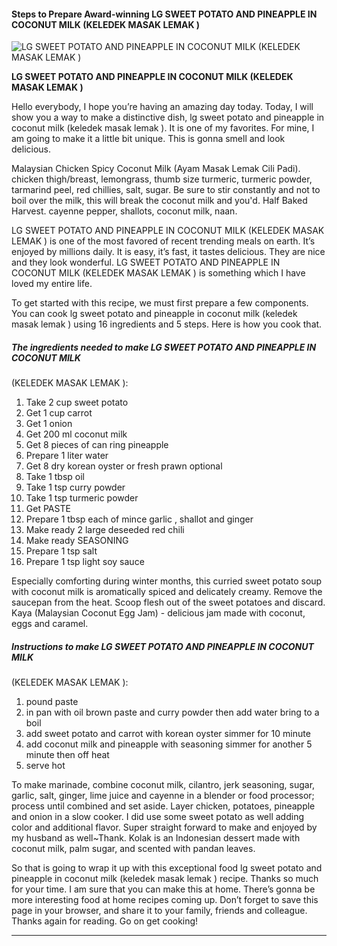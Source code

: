             

#### Steps to Prepare Award-winning LG SWEET POTATO AND PINEAPPLE IN COCONUT MILK (KELEDEK MASAK LEMAK )

![LG SWEET POTATO AND PINEAPPLE IN  COCONUT MILK
(KELEDEK MASAK LEMAK )](https://img-global.cpcdn.com/recipes/71745882/751x532cq70/lg-sweet-potato-and-pineapple-in-coconut-milk-keledek-masak-lemak-recipe-main-photo.jpg)

**LG SWEET POTATO AND PINEAPPLE IN COCONUT MILK (KELEDEK MASAK LEMAK )**

Hello everybody, I hope you’re having an amazing day today. Today, I will show you a way to make a distinctive dish, lg sweet potato and pineapple in coconut milk (keledek masak lemak ). It is one of my favorites. For mine, I am going to make it a little bit unique. This is gonna smell and look delicious.

Malaysian Chicken Spicy Coconut Milk (Ayam Masak Lemak Cili Padi). chicken thigh/breast, lemongrass, thumb size turmeric, turmeric powder, tarmarind peel, red chillies, salt, sugar. Be sure to stir constantly and not to boil over the milk, this will break the coconut milk and you'd. Half Baked Harvest. cayenne pepper, shallots, coconut milk, naan.

LG SWEET POTATO AND PINEAPPLE IN COCONUT MILK (KELEDEK MASAK LEMAK ) is one of the most favored of recent trending meals on earth. It’s enjoyed by millions daily. It is easy, it’s fast, it tastes delicious. They are nice and they look wonderful. LG SWEET POTATO AND PINEAPPLE IN COCONUT MILK (KELEDEK MASAK LEMAK ) is something which I have loved my entire life.

To get started with this recipe, we must first prepare a few components. You can cook lg sweet potato and pineapple in coconut milk (keledek masak lemak ) using 16 ingredients and 5 steps. Here is how you cook that.

##### The ingredients needed to make LG SWEET POTATO AND PINEAPPLE IN COCONUT MILK

(KELEDEK MASAK LEMAK ):

1.  Take 2 cup sweet potato
2.  Get 1 cup carrot
3.  Get 1 onion
4.  Get 200 ml coconut milk
5.  Get 8 pieces of can ring pineapple
6.  Prepare 1 liter water
7.  Get 8 dry korean oyster or fresh prawn optional
8.  Take 1 tbsp oil
9.  Take 1 tsp curry powder
10.  Take 1 tsp turmeric powder
11.  Get PASTE
12.  Prepare 1 tbsp each of mince garlic , shallot and ginger
13.  Make ready 2 large deseeded red chili
14.  Make ready SEASONING
15.  Prepare 1 tsp salt
16.  Prepare 1 tsp light soy sauce

Especially comforting during winter months, this curried sweet potato soup with coconut milk is aromatically spiced and delicately creamy. Remove the saucepan from the heat. Scoop flesh out of the sweet potatoes and discard. Kaya (Malaysian Coconut Egg Jam) - delicious jam made with coconut, eggs and caramel.

##### Instructions to make LG SWEET POTATO AND PINEAPPLE IN COCONUT MILK

(KELEDEK MASAK LEMAK ):

1.  pound paste
2.  in pan with oil brown paste and curry powder then add water bring to a boil
3.  add sweet potato and carrot with korean oyster simmer for 10 minute
4.  add coconut milk and pineapple with seasoning simmer for another 5 minute then off heat
5.  serve hot

To make marinade, combine coconut milk, cilantro, jerk seasoning, sugar, garlic, salt, ginger, lime juice and cayenne in a blender or food processor; process until combined and set aside. Layer chicken, potatoes, pineapple and onion in a slow cooker. I did use some sweet potato as well adding color and additional flavor. Super straight forward to make and enjoyed by my husband as well~Thank. Kolak is an Indonesian dessert made with coconut milk, palm sugar, and scented with pandan leaves.

So that is going to wrap it up with this exceptional food lg sweet potato and pineapple in coconut milk (keledek masak lemak ) recipe. Thanks so much for your time. I am sure that you can make this at home. There’s gonna be more interesting food at home recipes coming up. Don’t forget to save this page in your browser, and share it to your family, friends and colleague. Thanks again for reading. Go on get cooking!

* * *